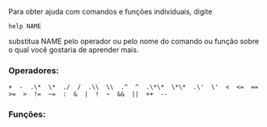 Para obter ajuda com comandos e funções individuais, digite

`help NAME`

substitua NAME pelo operador ou pelo nome do comando ou função sobre o qual
você gostaria de aprender mais.

### Operadores:

`+  -  .\*  \*  ./  /  .\\  \\  .^  ^  .\*\*  \*\*  .\'  \'  <  <=  ==  >=  >  !=  ~=  :  &  |  !  ~  &&  ||  ++  --`

### Funções:
